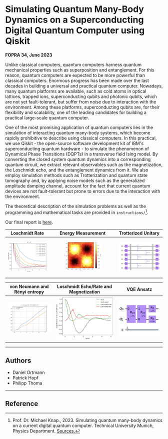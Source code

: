 # Simulating Quantum Many-Body Dynamics on a Superconducting Digital Quantum Computer using Qiskit

**FOPRA 34, June 2023**

Unlike classical computers, quantum computers harness quantum mechanical properties such as superposition and entanglement. 
For this reason, quantum computers are expected to be more powerful than classical computers. 
Enormous progress has been made over the last decades in building a universal and practical quantum computer. Nowadays, many quantum platforms are available, such as cold atoms in optical lattices, trapped ions, superconducting qubits and photonic qubits, which are not yet fault-tolerant, but suffer from noise due to interaction with the environment. 
Among these platforms, superconducting qubits are, for their flexibility and scalability, one of the leading candidates for building a practical large-scale quantum computer.

One of the most promising application of quantum computers lies in the simulation of interacting quantum many-body systems, which become rapidly prohibitive to describe using classical computers.
In this practical, we use Qiskit - the open-source software development kit of IBM's superconducting quantum hardware - to simulate the phenomenon of Dynamical Phase Transitions (DQPTs) in a transverse field Ising model.
By converting the closed system quantum dynamics into a corresponding quantum circuit, we extract relevant observables such as the magnetization, the Loschmidt echo, and the entanglement dynamics from it. 
We also employ simulation methods such as Trotterization and quantum state tomography and, by applying noise models such as the generalized amplitude damping channel, account for the fact that current quantum devices are not fault-tolerant but prone to errors due to the interaction with the environment.

The theoretical description of the simulation problems as well as the programming and mathematical tasks are provided in `instructions/`[^1].

Our final report is [here](/report.pdf).

| Loschmidt Rate  | Energy Measurement  | Trotterized Unitary |
| :------------: |:---------------:| :-----:|
| <img src="plots/lamda1_sim_l6.png" alt="drawing" width="150%"/> | <p align="center"><img src="plots/heatmap.png" alt="drawing" width="60%"/> | <p align="center"><img src="plots/symTrotter.png" alt="drawing" width="180%"/> |

| von Neumann and Rènyi entropy | Loschmidt Echo/Rate and Magnetization | VQE Ansatz |
| :------------: |:---------------:| :-----:|
| <img src="plots/Entropy.png" alt="drawing" width="150%"/> | <img src="plots/echo_mag_DQFT.png" alt="drawing" width="150%"/> |  <img src="plots/vqe_ansatz_circuit.png" alt="drawing" width="150%"/>  |

--------------------------------------------------------
## Authors
* Daniel Ortmann
* Patrick Hopf
* Philipp Thoma

--------------------------------------------------------
## Reference

[^1]: Prof. Dr. Michael Knap., 2023. Simulating quantum many-body dynamics on a current digital quantum computer. Technical University Munich, Physics Department. [Sources.](/instructions/)
